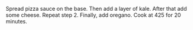 Spread pizza sauce on the base.
Then add a layer of kale.
After that add some cheese.
Repeat step 2.
Finally, add oregano.
Cook at 425 for 20 minutes.